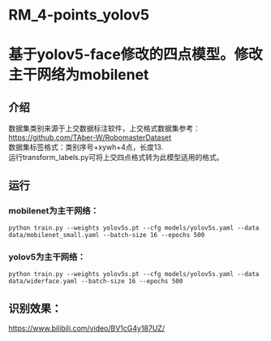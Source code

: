 # RM_4-points_yolov5
# 基于yolov5-face修改的四点模型。修改主干网络为mobilenet
## 介绍
数据集类别来源于上交数据标注软件，上交格式数据集参考：https://github.com/TAber-W/RobomasterDataset
<br>
数据集标签格式：类别序号+xywh+4点，长度13.<br>
运行transform_labels.py可将上交四点格式转为此模型适用的格式。<br>
## 运行 
### mobilenet为主干网络：
    python train.py --weights yolov5s.pt --cfg models/yolov5s.yaml --data data/mobilenet_small.yaml --batch-size 16 --epochs 500
### yolov5为主干网络：
    python train.py --weights yolov5s.pt --cfg models/yolov5s.yaml --data data/widerface.yaml --batch-size 16 --epochs 500

## 识别效果：
https://www.bilibili.com/video/BV1cG4y187UZ/
